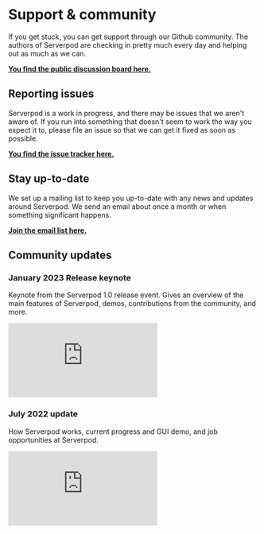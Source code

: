 # Support & community

If you get stuck, you can get support through our Github community. The authors of Serverpod are checking in pretty much every day and helping out as much as we can.

__[You find the public discussion board here.](https://github.com/serverpod/serverpod/discussions)__

## Reporting issues

Serverpod is a work in progress, and there may be issues that we aren't aware of. If you run into something that doesn't seem to work the way you expect it to, please file an issue so that we can get it fixed as soon as possible.

__[You find the issue tracker here.](https://github.com/serverpod/serverpod/issues)__

## Stay up-to-date

We set up a mailing list to keep you up-to-date with any news and updates around Serverpod. We send an email about once a month or when something significant happens.

__[Join the email list here.](https://serverpod.news)__

## Community updates

### January 2023 Release keynote
Keynote from the Serverpod 1.0 release event. Gives an overview of the main features of Serverpod, demos, contributions from the community, and more.

<div style={{ position : 'relative', paddingBottom : '56.25%', height : '0' }}><iframe style={{ position : 'absolute', top : '0', left : '0', width : '100%', height : '100%' }} width="560" height="315" src="https://www.youtube-nocookie.com/embed/QN6juNWW3js" title="YouTube video player" frameborder="0" allow="accelerometer; autoplay; clipboard-write; encrypted-media; gyroscope; picture-in-picture" allowfullscreen></iframe></div>

### July 2022 update
How Serverpod works, current progress and GUI demo, and job opportunities at Serverpod.

<div style={{ position : 'relative', paddingBottom : '56.25%', height : '0' }}><iframe style={{ position : 'absolute', top : '0', left : '0', width : '100%', height : '100%' }} width="560" height="315" src="https://www.youtube-nocookie.com/embed/4xMAZJ9Em_I" title="YouTube video player" frameborder="0" allow="accelerometer; autoplay; clipboard-write; encrypted-media; gyroscope; picture-in-picture" allowfullscreen></iframe></div>

